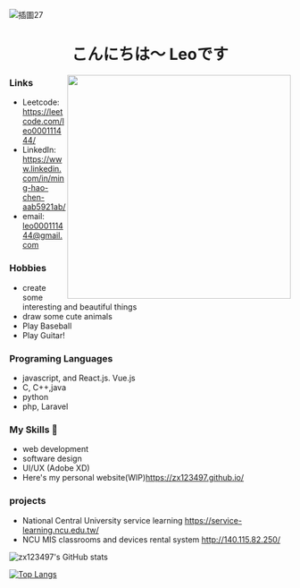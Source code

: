 ![插圖27](https://user-images.githubusercontent.com/43847473/162562371-5d4abdec-494d-4f7a-83c1-290d4b1f1e7b.jpg)
<h1 align="center">こんにちは～ Leoです</h1>
<img align="right" width="400" src="https://user-images.githubusercontent.com/43847473/162617217-b831605b-6687-4733-8066-27c61b8bd5e8.gif">

### Links
- Leetcode: https://leetcode.com/leo000111444/
- LinkedIn: https://www.linkedin.com/in/ming-hao-chen-aab5921ab/
- email: leo000111444@gmail.com

### Hobbies
- create some interesting and beautiful things
- draw some cute animals
- Play Baseball
- Play Guitar!
### Programing Languages
- javascript, and React.js. Vue.js
- C, C++,java
- python
- php, Laravel
### My Skills 👋
- web development
- software design
- UI/UX (Adobe XD)
- Here's my personal website(WIP)https://zx123497.github.io/
### projects
- National Central University service learning
https://service-learning.ncu.edu.tw/
- NCU MIS classrooms and devices rental system
http://140.115.82.250/


![zx123497's GitHub stats](https://github-readme-stats.vercel.app/api?username=zx123497&show_icons=true&theme=radical)


[![Top Langs](https://github-readme-stats.vercel.app/api/top-langs/?username=zx123497&layout=compact)](https://github.com/anuraghazra/github-readme-stats)



